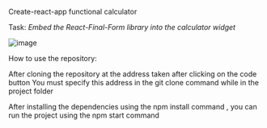 Create-react-app functional calculator

<label>
Task:
</label>
<i>
Embed the React-Final-Form library into the calculator widget
</i>

![image](https://user-images.githubusercontent.com/88620625/227272529-78060964-c300-47c3-8483-6824a481f9fa.png)

How to use the repository:

After cloning the repository at the address taken after clicking on the code button
You must specify this address in the git clone command while in the project folder

After installing the dependencies using the npm install command , you can run the project using the npm start command
